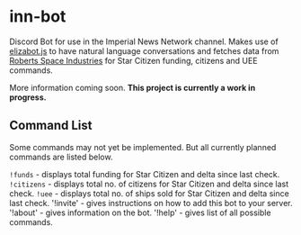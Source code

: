 # inn-bot
Discord Bot for use in the Imperial News Network channel. Makes use of [elizabot.js](http://www.masswerk.at/elizabot/) to have natural language conversations and fetches data from [Roberts Space Industries](https://robertsspaceindustries.com/) for Star Citizen funding, citizens and UEE commands.

More information coming soon. **This project is currently a work in progress.**

## Command List
Some commands may not yet be implemented. But all currently planned commands are listed
below.

`!funds` - displays total funding for Star Citizen and delta since last check.
`!citizens` - displays total no. of citizens for Star Citizen and delta since last check.
`!uee` - displays total no. of ships sold for Star Citizen and delta since last check.
'!invite' - gives instructions on how to add this bot to your server.
'!about' - gives information on the bot.
'!help' - gives list of all possible commands.
